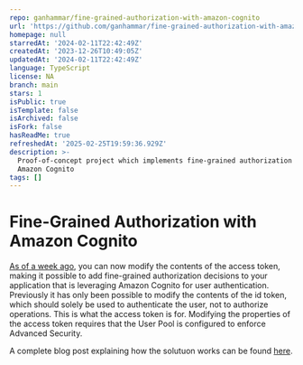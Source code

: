 ```yaml
---
repo: ganhammar/fine-grained-authorization-with-amazon-cognito
url: 'https://github.com/ganhammar/fine-grained-authorization-with-amazon-cognito'
homepage: null
starredAt: '2024-02-11T22:42:49Z'
createdAt: '2023-12-26T10:49:05Z'
updatedAt: '2024-02-11T22:42:49Z'
language: TypeScript
license: NA
branch: main
stars: 1
isPublic: true
isTemplate: false
isArchived: false
isFork: false
hasReadMe: true
refreshedAt: '2025-02-25T19:59:36.929Z'
description: >-
  Proof-of-concept project which implements fine-grained authorization using
  Amazon Cognito
tags: []
---
```


# Fine-Grained Authorization with Amazon Cognito

[As of a week ago](https://aws.amazon.com/about-aws/whats-new/2023/12/amazon-cognito-user-pools-customize-access-tokens/), you can now modify the contents of the access token, making it possible to add fine-grained authorization decisions to your application that is leveraging Amazon Cognito for user authentication. Previously it has only been possible to modify the contents of the id token, which should solely be used to authenticate the user, not to authorize operations. This is what the access token is for. Modifying the properties of the access token requires that the User Pool is configured to enforce Advanced Security.

A complete blog post explaining how the solutuon works can be found [here](https://www.ganhammar.se/posts/fine-grained-authorization-with-amazon-cognito).
